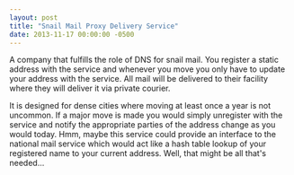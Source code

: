 ```yaml
---
layout: post
title: "Snail Mail Proxy Delivery Service"
date: 2013-11-17 00:00:00 -0500
---
```

A company that fulfills the role of DNS for snail mail. You register a static address with the service and whenever you move you only have to update your address with the service. All mail will be delivered to their facility where they will deliver it via private courier.

It is designed for dense cities where moving at least once a year is not uncommon. If a major move is made you would simply unregister with the service and notify the appropriate parties of the address change as you would today. Hmm, maybe this service could provide an interface to the national mail service which would act like a hash table lookup of your registered name to your current address. Well, that might be all that's needed...
